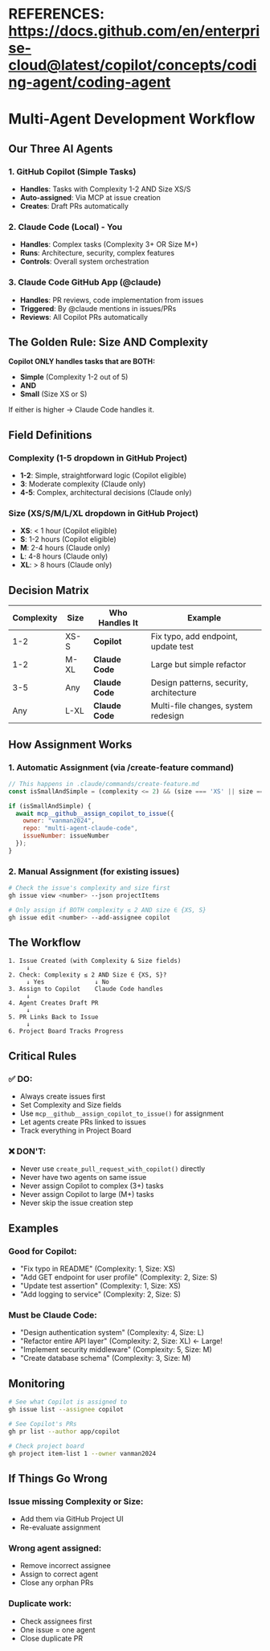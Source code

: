# REFERENCES: https://docs.github.com/en/enterprise-cloud@latest/copilot/concepts/coding-agent/coding-agent

# Multi-Agent Development Workflow

## Our Three AI Agents

### 1. GitHub Copilot (Simple Tasks)
- **Handles**: Tasks with Complexity 1-2 AND Size XS/S
- **Auto-assigned**: Via MCP at issue creation
- **Creates**: Draft PRs automatically

### 2. Claude Code (Local) - You
- **Handles**: Complex tasks (Complexity 3+ OR Size M+)
- **Runs**: Architecture, security, complex features
- **Controls**: Overall system orchestration

### 3. Claude Code GitHub App (@claude)
- **Handles**: PR reviews, code implementation from issues
- **Triggered**: By @claude mentions in issues/PRs
- **Reviews**: All Copilot PRs automatically

## The Golden Rule: Size AND Complexity

**Copilot ONLY handles tasks that are BOTH:**
- **Simple** (Complexity 1-2 out of 5)
- **AND**
- **Small** (Size XS or S)

If either is higher → Claude Code handles it.

## Field Definitions

### Complexity (1-5 dropdown in GitHub Project)
- **1-2**: Simple, straightforward logic (Copilot eligible)
- **3**: Moderate complexity (Claude only)
- **4-5**: Complex, architectural decisions (Claude only)

### Size (XS/S/M/L/XL dropdown in GitHub Project)
- **XS**: < 1 hour (Copilot eligible)
- **S**: 1-2 hours (Copilot eligible)
- **M**: 2-4 hours (Claude only)
- **L**: 4-8 hours (Claude only)
- **XL**: > 8 hours (Claude only)

## Decision Matrix

| Complexity | Size | Who Handles It | Example |
|------------|------|---------------|----------|
| 1-2 | XS-S | **Copilot** | Fix typo, add endpoint, update test |
| 1-2 | M-XL | **Claude Code** | Large but simple refactor |
| 3-5 | Any | **Claude Code** | Design patterns, security, architecture |
| Any | L-XL | **Claude Code** | Multi-file changes, system redesign |

## How Assignment Works

### 1. Automatic Assignment (via /create-feature command)
```javascript
// This happens in .claude/commands/create-feature.md
const isSmallAndSimple = (complexity <= 2) && (size === 'XS' || size === 'S');

if (isSmallAndSimple) {
  await mcp__github__assign_copilot_to_issue({
    owner: "vanman2024",
    repo: "multi-agent-claude-code",
    issueNumber: issueNumber
  });
}
```

### 2. Manual Assignment (for existing issues)
```bash
# Check the issue's complexity and size first
gh issue view <number> --json projectItems

# Only assign if BOTH complexity ≤ 2 AND size ∈ {XS, S}
gh issue edit <number> --add-assignee copilot
```

## The Workflow

```
1. Issue Created (with Complexity & Size fields)
     ↓
2. Check: Complexity ≤ 2 AND Size ∈ {XS, S}?
     ↓ Yes              ↓ No
3. Assign to Copilot    Claude Code handles
     ↓
4. Agent Creates Draft PR
     ↓
5. PR Links Back to Issue
     ↓
6. Project Board Tracks Progress
```

## Critical Rules

### ✅ DO:
- Always create issues first
- Set Complexity and Size fields
- Use `mcp__github__assign_copilot_to_issue()` for assignment
- Let agents create PRs linked to issues
- Track everything in Project Board

### ❌ DON'T:
- Never use `create_pull_request_with_copilot()` directly
- Never have two agents on same issue
- Never assign Copilot to complex (3+) tasks
- Never assign Copilot to large (M+) tasks
- Never skip the issue creation step

## Examples

### Good for Copilot:
- "Fix typo in README" (Complexity: 1, Size: XS)
- "Add GET endpoint for user profile" (Complexity: 2, Size: S)
- "Update test assertion" (Complexity: 1, Size: XS)
- "Add logging to service" (Complexity: 2, Size: S)

### Must be Claude Code:
- "Design authentication system" (Complexity: 4, Size: L)
- "Refactor entire API layer" (Complexity: 2, Size: XL) ← Large!
- "Implement security middleware" (Complexity: 5, Size: M)
- "Create database schema" (Complexity: 3, Size: M)

## Monitoring

```bash
# See what Copilot is assigned to
gh issue list --assignee copilot

# See Copilot's PRs
gh pr list --author app/copilot

# Check project board
gh project item-list 1 --owner vanman2024
```

## If Things Go Wrong

### Issue missing Complexity or Size:
- Add them via GitHub Project UI
- Re-evaluate assignment

### Wrong agent assigned:
- Remove incorrect assignee
- Assign to correct agent
- Close any orphan PRs

### Duplicate work:
- Check assignees first
- One issue = one agent
- Close duplicate PR
